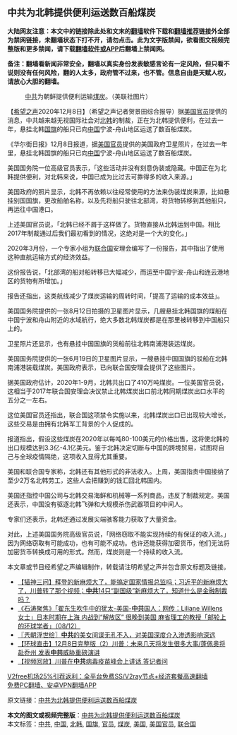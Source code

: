  <h2>中共为北韩提供便利运送数百船煤炭</h2> <p class="notice"><b>大陆网友注意：本文中的链接除此处和文末的<a href="https://github.com/bannedbook/fanqiang" >翻墙</a>软件下载和<a href="https://github.com/killgcd/justmysocks/blob/master/README.md">翻墙推荐</a>链接外全部为禁网链接，未翻墙状态下打不开，请勿点击。此为文字版禁闻，欲看图文视频完整版和更多禁闻，请下载<a href="https://github.com/bannedbook/fanqiang">翻墙软件或APP</a>后翻墙上禁闻网。</p><p>备注：翻墙看新闻非常安全，翻墙以真实身份发表敏感言论有一定风险，但只看不说则没有任何风险，翻的人太多，政府管不过来，也不管。信息自由是天赋人权，请放心大胆的翻墙。</b></p>  <div class="entry"> <figure><figcaption><a href="https://www.bannedbook.org/bnews/tag/%e4%b8%ad%e5%85%b1/" class="st_tag internal_tag" rel="tag" title="标签 中共 下的日志">中共</a>为朝鲜提供便利运输<a href="https://www.bannedbook.org/bnews/tag/%E7%85%A4%E7%82%AD/" class="st_tag internal_tag" rel="tag" title="标签 煤炭 下的日志">煤炭</a>。（美联社图片）</figcaption></figure> <p>【<span class='wp_keywordlink_affiliate'><a href="https://www.soundofhope.org" title="希望之声" target="_blank">希望之声</a></span>2020年12月8日】（希望之声记者贺景田综合报导）据<a href="https://www.bannedbook.org/bnews/tag/%E7%BE%8E%E5%9B%BD%E5%AE%98%E5%91%98/" class="st_tag internal_tag" rel="tag" title="标签 美国官员 下的日志">美国官员</a>提供的消息，中共越来越无视国际社会对<a href="https://www.bannedbook.org/bnews/tag/%e5%8c%97%e9%9f%a9/" class="st_tag internal_tag" rel="tag" title="标签 北韩 下的日志">北韩</a>的制裁，正在为北韩提供便利，在过去一年，悬挂北韩<a href="https://www.bannedbook.org/bnews/tag/%E5%9B%BD%E6%97%97/" class="st_tag internal_tag" rel="tag" title="标签 国旗 下的日志">国旗</a>的船只已向<span class='wp_keywordlink_affiliate'><a href="https://www.bannedbook.org/" title="中国" target="_blank">中国</a></span>宁波-舟山地区运送了数百船煤炭。</p> <p>《华尔街日报》12月8日报道，据<a href="https://www.bannedbook.org/bnews/tag/%e7%be%8e%e5%9b%bd/" class="st_tag internal_tag" rel="tag" title="标签 美国 下的日志">美国</a><a href="https://www.bannedbook.org/bnews/tag/%E5%AE%98%E5%91%98/" class="st_tag internal_tag" rel="tag" title="标签 官员 下的日志">官员</a>提供的美国政府卫星照片，在过去一年里，悬挂北韩国旗的船只已向<a href="https://www.bannedbook.org/bnews/tag/%E4%B8%AD%E5%9B%BD/" class="st_tag internal_tag" rel="tag" title="标签 中国 下的日志">中国</a>宁波-舟山地区运送了数百船煤炭。</p> <p>美国国务院一位高级官员表示，「这些活动并没有刻意伪装或隐藏。中国正在为北韩提供便利，对北韩来说，中国已成为比过去可靠得多的收入来源。」</p> <p>美国政府的照片显示，北韩不再依赖以往经常使用的方法来伪装煤炭来源，比如悬挂别国国旗，更改船舶名称，以及先将船只驶往北部湾，将货物转移到其他船只，再运往中国港口。</p> <p>上述美国官员说，「北韩已经不屑于这样做了。货物直接从北韩运到中国。相比2017年制裁通过后我们最初看到的情况，这绝对是一个大的变化。」</p>  <p>2020年3月份，一个专家小组为<a href="https://www.bannedbook.org/bnews/tag/%e8%81%94%e5%90%88%e5%9b%bd/" class="st_tag internal_tag" rel="tag" title="标签 联合国 下的日志">联合国</a>安理会编写了一份报告，其中指出了使用这种直航运输方式的经济效益。</p> <p>这份报告说，「北部湾的船对船转移已大幅减少，而运至中国宁波-舟山和连云港地区的货物有所增加。」</p> <p>报告还指出，这类航线减少了煤炭运输的周转时间，「提高了运输的成本效益」。</p> <p>美国国务院提供的一张8月12日拍摄的卫星图片显示，几艘悬挂北韩国旗的煤船在中国宁波和舟山附近的水域航行，绝大多数北韩煤炭都是在那里被转移到中国船只上的。</p> <p>卫星照片还显示，也有悬挂中国国旗的货船前往北韩南浦港装运煤炭。</p>  <p>美国国务院提供的一张6月19日的卫星图片显示，一艘悬挂中国国旗的驳船在北韩南浦港装载煤炭。美国政府表示，已向联合国安理会提供了这些图片。</p> <p>据美国政府估计，2020年1-9月，北韩共出口了410万吨煤炭。一位美国官员说，这相当于2017年联合国安理会决议禁止北韩煤炭出口前北韩同期煤炭出口水平的五分之一左右。</p> <p>这位美国官员还指出，联合国这项禁令实施以来，北韩煤炭出口已出现较大增长，这些交易是由拥有北韩军工背景的个人促成的。</p> <p>报道指出，假设这些煤炭在2020年以每吨80-100美元的价格出售，这将使北韩的出口规模达到3.3亿-4.1亿美元。鉴于北韩决定切断与中国的跨境贸易，试图将自己与全球疫情隔绝，这项收入显得尤其重要。</p> <p>美国和联合国专家称，北韩还有其他形式的非法收入。上周，美国指责中国接纳了至少2万名北韩劳工，这些人会把赚到的钱汇回北韩国内。</p>  <p>美国还指控中国公司与北韩交易海鲜和机械等一系列商品，违反了制裁规定。美国还表示，中国没有驱逐北韩飞弹和大规模杀伤武器项目的中间人。</p> <p>专家们还表示，北韩还通过发展尖端骇客能力获取了大量资金。</p> <p>对此，上述美国国务院高级官员说，「网络窃取不能实现持续的有保证的收入流。」因为网络窃取有可能成功，也有可能不成功。也许还能获得加密货币，他们无法将加密货币转换成可用的形式。然而，煤炭则是一个持续的收入流。</p> <p>本文章或节目经希望之声编辑制作，转载请注明希望之声并包含原文标题及链接。</p> <ul class='op-related-articles' title='相关阅读'> <li><a href='https://www.bannedbook.org/bnews/bannedvideo/20201209/1444398.html' target='_blank'>【猫神三问】拜登的新麻烦大了，能搞定国家情报总监吗；习近平的新麻烦大了，川普转了那个视频；<b>中共</b>14只“副国级”新麻烦大了，知道什么是金融制裁吗？</a></li> <li><a href='https://www.bannedbook.org/bnews/bannedvideo/20201209/1444396.html' target='_blank'>《石涛聚焦》「翟东生吹牛中的犹太-美国-<b>中共</b>国人：网传：Liliane Willens 女士」日本时期在上海 内战到“解放区” 很晚到美国 麻省理工的教授「邮轮上的环球学者」（08/12）</a></li> <li><a href='https://www.bannedbook.org/bnews/ssgc/20201209/1444394.html' target='_blank'>〖兲朝浮世绘〗<b>中共</b>的美女间谍无孔不入，对美国深度介入渗透影响深远</a></li> <li><a href='https://www.bannedbook.org/bnews/bannedvideo/20201209/1444390.html' target='_blank'>【环球直击】12月8日完整版（2）川普：未来几天将发生很多大事/蓬佩奥将赴乔州 发表<b>中共</b>威胁重磅演讲</a></li> <li><a href='https://www.bannedbook.org/bnews/comments/20201209/1444382.html' target='_blank'>【视频回放】川普在<b>中共</b>病毒疫苗峰会上讲话 答记者问</a></li> </ul> <p class="texttj"> <a href="https://www.bannedbook.org/forum23/topic22702.html" target="_blank">V2free机场25%引荐返利：全平台免费SS/V2ray节点+经济套餐高速翻墙</a><br/> <a href="https://github.com/bannedbook/fanqiang/wiki/%E7%A6%81%E9%97%BB%E7%BD%91%E5%AE%89%E5%8D%93%E7%BF%BB%E5%A2%99%E6%96%B0%E9%97%BBAPP" target="_blank">免费PC翻墙、安卓VPN翻墙APP</a></p><p>原文链接：<a class="src_link"  href="https://www.soundofhope.org/post/451642" target="_blank">中共为北韩提供便利运送数百船煤炭</a></p> <a name='sharetosocial'></a>       <div><b>本文的图文或视频完整版</b>：<a href='https://www.bannedbook.org/bnews/comments/20201209/1444402.html'>中共为北韩提供便利运送数百船煤炭</a></div>  </div><!--END ENTRY--> <div class="postfooter"> <div>本文标签：<a href="https://www.bannedbook.org/bnews/tag/%e4%b8%ad%e5%85%b1/" rel="tag">中共</a>, <a href="https://www.bannedbook.org/bnews/tag/%E4%B8%AD%E5%9B%BD/" rel="tag">中国</a>, <a href="https://www.bannedbook.org/bnews/tag/%e5%8c%97%e9%9f%a9/" rel="tag">北韩</a>, <a href="https://www.bannedbook.org/bnews/tag/%E5%9B%BD%E6%97%97/" rel="tag">国旗</a>, <a href="https://www.bannedbook.org/bnews/tag/%E5%AE%98%E5%91%98/" rel="tag">官员</a>, <a href="https://www.bannedbook.org/bnews/tag/%E7%85%A4%E7%82%AD/" rel="tag">煤炭</a>, <a href="https://www.bannedbook.org/bnews/tag/%e7%be%8e%e5%9b%bd/" rel="tag">美国</a>, <a href="https://www.bannedbook.org/bnews/tag/%E7%BE%8E%E5%9B%BD%E5%AE%98%E5%91%98/" rel="tag">美国官员</a>, <a href="https://www.bannedbook.org/bnews/tag/%e8%81%94%e5%90%88%e5%9b%bd/" rel="tag">联合国</a></div>  </div><!--END POSTFOOTER--> 